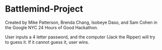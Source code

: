 Battlemind-Project
==================

Created by Mike Patterson, Brenda Chang, Isobeye Daso, and Sam Cohen in the Google NYC 24 Hours of Good Hackathon. 

User inputs a 4 letter password, and the computer (Jack the Ripper) will try to guess it. If it cannot guess it, user wins. 
